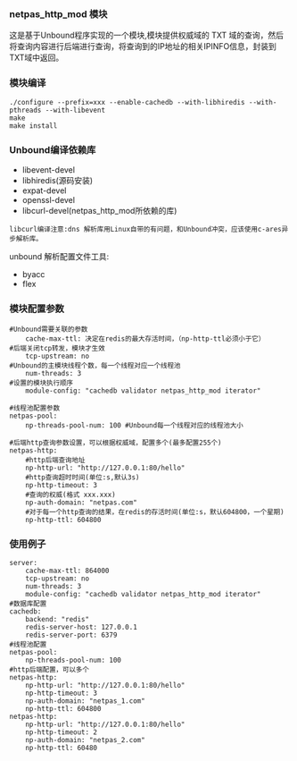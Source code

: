 ### netpas_http_mod 模块
这是基于Unbound程序实现的一个模块,模块提供权威域的 TXT 域的查询，然后将查询内容进行后端进行查询，将查询到的IP地址的相关IPINFO信息，封装到TXT域中返回。

### 模块编译
```
./configure --prefix=xxx --enable-cachedb --with-libhiredis --with-pthreads --with-libevent
make
make install

```
### Unbound编译依赖库
* libevent-devel
* libhiredis(源码安装)
* expat-devel
* openssl-devel
* libcurl-devel(netpas_http_mod所依赖的库)
```
libcurl编译注意:dns 解析库用Linux自带的有问题，和Unbound冲突，应该使用c-ares异步解析库。
```

unbound 解析配置文件工具:
* byacc
* flex

### 模块配置参数
```
#Unbound需要关联的参数
	cache-max-ttl: 决定在redis的最大存活时间，（np-http-ttl必须小于它）
#后端关闭tcp转发，模块才生效
	tcp-upstream: no
#Unbound的主模块线程个数，每一个线程对应一个线程池
	num-threads: 3
#设置的模块执行顺序
	module-config: "cachedb validator netpas_http_mod iterator"
```

```
#线程池配置参数
netpas-pool:
	np-threads-pool-num: 100 #Unbound每一个线程对应的线程池大小
```

```
#后端http查询参数设置，可以根据权威域，配置多个(最多配置255个)
netpas-http:
	#http后端查询地址
	np-http-url: "http://127.0.0.1:80/hello"
	#http查询超时时间(单位:s,默认3s)
	np-http-timeout: 3
	#查询的权威(格式 xxx.xxx)
	np-auth-domain: "netpas.com"
	#对于每一个http查询的结果，在redis的存活时间(单位:s，默认604800，一个星期)
	np-http-ttl: 604800
```

### 使用例子
```
server:
	cache-max-ttl: 864000
	tcp-upstream: no
	num-threads: 3
	module-config: "cachedb validator netpas_http_mod iterator"
#数据库配置
cachedb:
	backend: "redis"
	redis-server-host: 127.0.0.1
	redis-server-port: 6379
#线程池配置
netpas-pool:
	np-threads-pool-num: 100
#http后端配置，可以多个
netpas-http:
	np-http-url: "http://127.0.0.1:80/hello"
	np-http-timeout: 3
	np-auth-domain: "netpas_1.com"
	np-http-ttl: 604800
netpas-http:
	np-http-url: "http://127.0.0.1:80/hello"
	np-http-timeout: 2
	np-auth-domain: "netpas_2.com"
	np-http-ttl: 60480

```

